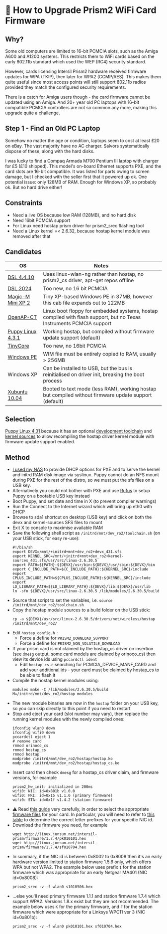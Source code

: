 # 📶 How to Upgrade Prism2 WiFi Card Firmware 

## Why?
Some old computers are limited to 16-bit PCMCIA slots, such as the Amiga A600 and A1200 systems. This restricts them to WiFi cards based on the early 802.11b standard which used the WEP (RC4) security standard.

However, cards licensing Intersil Prism2 hardware received firmware updates for WPA (TKIP), then later for WPA2 (CCMP/AES). This makes them quite useful since most access points will still support 802.11b radios provided they match the configured security requirements.

There is a catch for Amiga users though - the card firmware cannot be updated using an Amiga. And 20+ year old PC laptops with 16-bit compatible PCMCIA controllers are not so common any more, making this upgrade quite a challenge.

## Step 1 - Find an Old PC Laptop
Somehow no matter the age or condition, laptops seem to cost at least £20 on eBay. The vast majority have no AC charger. Salvors systematically dispose of these, along with the hard disks.

I was lucky to find a Compaq Armada M700 Pentium III laptop with charger for £5 (£10 shipped). This model's on-board Ethernet supports PXE, and the card slots are 16-bit compatible. It was listed for parts owing to screen damage, but I checked with the seller first that it powered up ok. One potential issue: only 128MB of RAM. Enough for Windows XP, so probably ok. But no hard drive either!

## Constraints
- Need a live OS because low RAM (128MB), and no hard disk
- Need 16bit PCMCIA support
- For Linux need hostap prism driver for prism2_srec flashing tool
- Need a Linux kernel =< 2.6.32, because hostap kernel module was removed after that

## Candidates
| OS  | Notes |
| --- | ----- |
| [DSL 4.4.10](https://distro.ibiblio.org/damnsmall/current/) | Uses linux-wlan-ng rather than hostap, no prism2_cs driver, apt-get repos offline |
| [DSL 2024](https://damnsmalllinux.org/2024-download.html#google_vignette) | Too new, no 16 bit PCMCIA |
| [Magic-M Mini XP 2](https://archive.org/details/magic-m-mini-xp-2) | Tiny XP-based Windows PE in 37MB, however this cab file expands out to 122MB |
| [OpenAP-CT](https://web.archive.org/web/20080919072905/http://tools.collegeterrace.net/openap-ct/) | Linux boot floppy for embedded systems, hostap compiled with flash support, but no Texas Instruments PCMCIA support |
| [Puppy Linux 4.3.1](https://distro.ibiblio.org/puppylinux/puppy-2_%26_3_%26_4/puppy-4.3.1/readme-files.htm) | Working hostap, but compiled without firmware update support (default) |
| [TinyCore](http://www.tinycorelinux.net) | Too new, no 16bit PCMCIA |
| [Windows PE](https://archive.org/download/windows-7-pe3s-x86-and-x64) | WIM file must be entirely copied to RAM, usually > 256MB |
| Windows XP | Can be installed to USB, but the bus is reinitialised on driver init, breaking the boot process |
| [Xubuntu 10.04](https://old-releases.ubuntu.com/releases/xubuntu/releases/10.04/release/) | Booted to text mode (less RAM), working hostap but compiled without firmware update support (default) |

## Selection
[Puppy Linux 4.31](https://distro.ibiblio.org/puppylinux/puppy-2_%26_3_%26_4/puppy-4.3.1/special-puppies/pup-431-small.iso) because it has an optional [development toolchain](https://distro.ibiblio.org/puppylinux/puppy-2_%26_3_%26_4/puppy-4.3.1/devx_431.sfs) and [kernel sources](https://archive.org/download/Puppy_Linux_Kernels/kernel_src-2.6.30.5-patched.sfs4.sfs) to allow recompiling the hostap driver kernel module with firmware update support enabled.

## Method
- [I used my NAS](https://www.synoforum.com/resources/how-to-pxe-boot-linux-windows-using-syslinux.115/) to provide DHCP options for PXE and to serve the kernel and initrd RAM disk image via syslinux. Puppy cannot do an NFS mount during PXE for the rest of the distro, so we must put the sfs files on a USB key.
- Alternatively you could not bother with PXE and use [Rufus](https://github.com/pbatard/rufus) to setup Puppy on a bootable USB key instead
- Boot Puppy, and set date and time in X (to prevent compiler warnings)
- Run the Connect to the Internet wizard which will bring up eth0 with DHCP
- Browse to sda1 shortcut on desktop (USB key) and click on both the devx and kernel-sources SFS files to mount
- Exit X to console to maximise available RAM
- Save the following shell script as `/initrd/mnt/dev_ro2/toolchain.sh` (on your USB stick, for easy re-use):
  ```
  #!/bin/sh
  export DEVX=/mnt/+initrd+mnt+dev_ro2+devx_431.sfs
  export KERNEL_SRC=/mnt/+initrd+mnt+dev_ro2+kernel-sources_431.sfs/usr/src/linux-2.6.30.5
  export PATH=${PATH}:${DEVX}/usr/bin:${DEVX}/usr/sbin:${DEVX}/bin
  export C_INCLUDE_PATH=${C_INCLUDE_PATH}:${KERNEL_SRC}/include
  export CPLUS_INCLUDE_PATH=${CPLUS_INCLUDE_PATH}:${KERNEL_SRC}/include
  export LD_LIBRARY_PATH=${LD_LIBRARY_PATH}:${DEVX}/lib:${DEVX}/usr/lib
  ln -sfn ${DEVX}/usr/src/linux-2.6.30.5 /lib/modules/2.6.30.5/build  
  ```
- Source that script to set the variables, i.e. `source /initrd/mnt/dev_ro2/toolchain.sh`
- Copy the hostap module sources to a build folder on the USB stick:
  ```
  cp -a ${DEVX}/usr/src/linux-2.6.30.5/drivers/net/wireless/hostap /initrd/mnt/dev_ro2/
  ```
- Edit `hostap_config.h `:
  - Force a define for `PRISM2_DOWNLOAD_SUPPORT`
  - Force a define for `PRISM2_NON_VOLATILE_DOWNLOAD`
- If your prism card is not claimed by the hostap_cs driver on insertion (see `dmesg` output, some card models are claimed by orinoco_cs) then view its device ids using `pccardctl ident`
  - Edit `hostap_cs.c` searching for PCMCIA_DEVICE_MANF_CARD and add your additional ids - your card must be claimed by hostap_cs to be able to flash it
- Compile the hostap kernel modules using:
  ```
  modules make -C /lib/modules/2.6.30.5/build M=/initrd/mnt/dev_ro2/hostap modules
  ```
- The new module binaries are now in the `hostap` folder on your USB key, so you can skip directly to this point if you need to restart
- Stop and eject your card (slot number may vary), then replace the running kernel modules with the newly compiled ones:
  ```
  ifconfig wlan0 down
  ifconfig wifi0 down
  pccardctl eject 1
  # remove card
  rmmod orinoco_cs
  rmmod hostap_cs
  rmmod hostap
  modprobe /initrd/mnt/dev_ro2/hostap/hostap.ko
  modprobe /initrd/mnt/dev_ro2/hostap/hostap_cs.ko
  ```
- Insert card then check `dmesg` for a hostap_cs driver claim, and firmware versions, for example
  ```
  prism2_hw_init: initialized in 200ms
  wifi0: NIC: id=0x801b v1.0.0
  wifi0: PRI: id=0x15 v1.1.0 (primary firmware)
  wifi0: STA: id=0x1f v1.4.2 (station firmware)
  ```
- ⚠️ Read [this guide](https://junsun.net/linux/intersil-prism/) very carefully, in order to select the appropriate [firmware files](https://junsun.net/linux/intersil-prism/firmware/) for your card. In particular, you will need to refer to [this table](https://junsun.net/linux/intersil-prism/IDtable.html) to determine the correct letter prefixes for your specific NIC id.
- Download the firmware you need, for example
  ```
  wget http://linux.junsun.net/intersil-prism/firmware/1.7.4/pk010101.hex
  wget http://linux.junsun.net/intersil-prism/firmware/1.7.4/sf010704.hex
  ```
- In summary, if the NIC id is between 0x8002 to 0x8008 then it's an early hardware version limited to station firmware 1.5.6 only, which offers WPA but not WPA2. The example below uses prefix `1` for the station firmware which was appropriate for an early Netgear MA401 (NIC id=0x8008): 
  ```
  prism2_srec -v -f wlan0 s1010506.hex
  ```
- ...else you'll need primary firmware 1.1.1 and station firmware 1.7.4 which support WPA2. Versions 1.8.x exist but they are not recommended. The example below uses `K` for the primary firmware, and `F` for the station firmware which were appropriate for a Linksys WPC11 ver 3 (NIC id=0x801b):
  ```
  prism2_srec -v -f wlan0 pk010101.hex sf010704.hex
  ```
